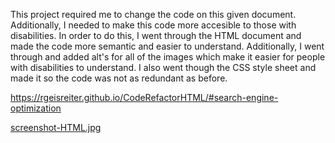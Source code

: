 This project required me to change the code on this given document. Additionally, I needed to make this code more accesible to those with disabilities. In order to do this, I went through the HTML document and made the code more semantic and easier to understand. Additionally, I went through and added alt's for all of the images which make it easier for people with disabilities to understand. I also went though the CSS style sheet and made it so the code was not as redundant as before.

https://rgeisreiter.github.io/CodeRefactorHTML/#search-engine-optimization

[screenshot-HTML.jpg](https://postimg.cc/34p5ZJQZ)
